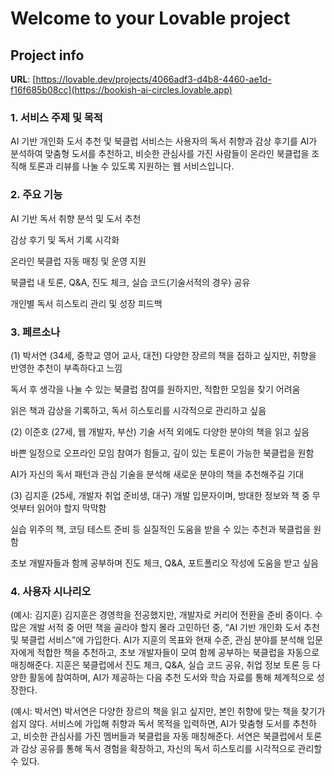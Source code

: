 # Welcome to your Lovable project

## Project info

**URL**: [https://lovable.dev/projects/4066adf3-d4b8-4460-ae1d-f16f685b08cc](https://bookish-ai-circles.lovable.app)

### 1. 서비스 주제 및 목적
AI 기반 개인화 도서 추천 및 북클럽 서비스는
사용자의 독서 취향과 감상 후기를 AI가 분석하여 맞춤형 도서를 추천하고,
비슷한 관심사를 가진 사람들이 온라인 북클럽을 조직해 토론과 리뷰를 나눌 수 있도록 지원하는 웹 서비스입니다.

### 2. 주요 기능
AI 기반 독서 취향 분석 및 도서 추천

감상 후기 및 독서 기록 시각화

온라인 북클럽 자동 매칭 및 운영 지원

북클럽 내 토론, Q&A, 진도 체크, 실습 코드(기술서적의 경우) 공유

개인별 독서 히스토리 관리 및 성장 피드백

### 3. 페르소나
(1) 박서연 (34세, 중학교 영어 교사, 대전)
다양한 장르의 책을 접하고 싶지만, 취향을 반영한 추천이 부족하다고 느낌

독서 후 생각을 나눌 수 있는 북클럽 참여를 원하지만, 적합한 모임을 찾기 어려움

읽은 책과 감상을 기록하고, 독서 히스토리를 시각적으로 관리하고 싶음

(2) 이준호 (27세, 웹 개발자, 부산)
기술 서적 외에도 다양한 분야의 책을 읽고 싶음

바쁜 일정으로 오프라인 모임 참여가 힘들고, 깊이 있는 토론이 가능한 북클럽을 원함

AI가 자신의 독서 패턴과 관심 기술을 분석해 새로운 분야의 책을 추천해주길 기대

(3) 김지훈 (25세, 개발자 취업 준비생, 대구)
개발 입문자이며, 방대한 정보와 책 중 무엇부터 읽어야 할지 막막함

실습 위주의 책, 코딩 테스트 준비 등 실질적인 도움을 받을 수 있는 추천과 북클럽을 원함

초보 개발자들과 함께 공부하며 진도 체크, Q&A, 포트폴리오 작성에 도움을 받고 싶음

### 4. 사용자 시나리오
(예시: 김지훈)
김지훈은 경영학을 전공했지만, 개발자로 커리어 전환을 준비 중이다.
수많은 개발 서적 중 어떤 책을 골라야 할지 몰라 고민하던 중, “AI 기반 개인화 도서 추천 및 북클럽 서비스”에 가입한다.
AI가 지훈의 목표와 현재 수준, 관심 분야를 분석해 입문자에게 적합한 책을 추천하고, 초보 개발자들이 모여 함께 공부하는 북클럽을 자동으로 매칭해준다.
지훈은 북클럽에서 진도 체크, Q&A, 실습 코드 공유, 취업 정보 토론 등 다양한 활동에 참여하며,
AI가 제공하는 다음 추천 도서와 학습 자료를 통해 체계적으로 성장한다.

(예시: 박서연)
박서연은 다양한 장르의 책을 읽고 싶지만, 본인 취향에 맞는 책을 찾기가 쉽지 않다.
서비스에 가입해 취향과 독서 목적을 입력하면, AI가 맞춤형 도서를 추천하고,
비슷한 관심사를 가진 멤버들과 북클럽을 자동 매칭해준다.
서연은 북클럽에서 토론과 감상 공유를 통해 독서 경험을 확장하고,
자신의 독서 히스토리를 시각적으로 관리할 수 있다.
